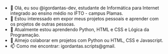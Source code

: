 - 👋 Olá, eu sou @igordantas-dev, estudante de Informática para Internet integrado ao ensino médio no IFTO - campus Plamas.
- 👀 Estou interessado em expor meus projetos pessoais e  aprender com os projetos de  outras pessoas.
- 🌱 Atualmente estou aprendendo Python, HTML e CSS e Lógica da Programação.
- 💞️ Almejo colaborar em projetos com Python ou HTML, CSS e Javascript.
- 📫  Como me encontrar: igordantas.scripts@gmail.

<!---
igordantas-dev/igordantas-dev is a ✨ special ✨ repository because its `README.md` (this file) appears on your GitHub profile.
You can click the Preview link to take a look at your changes.
--->

